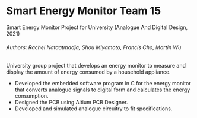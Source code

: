 # Smart Energy Monitor Team 15
Smart Energy Monitor Project for University (Analogue And Digital Design, 2021)
###### Authors: Rachel Nataatmadja, Shou Miyamoto, Francis Cho, Martin Wu 
University group project that develops an energy monitor to measure and display the amount of energy consumed by a household appliance.

- Developed the embedded software program in C for the energy monitor that converts analogue signals to digital form and calculates the energy consumption.
- Designed the PCB using Altium PCB Designer.
- Developed and simulated analogue circuitry to fit specifications.
